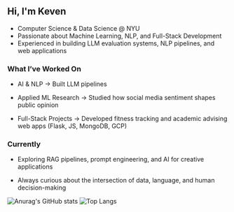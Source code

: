 ## Hi, I'm Keven

- Computer Science & Data Science @ NYU  
- Passionate about Machine Learning, NLP, and Full-Stack Development  
- Experienced in building LLM evaluation systems, NLP pipelines, and web applications  

### What I’ve Worked On

- AI & NLP → Built LLM pipelines

- Applied ML Research → Studied how social media sentiment shapes public opinion

- Full-Stack Projects → Developed fitness tracking and academic advising web apps (Flask, JS, MongoDB, GCP)


### Currently

- Exploring RAG pipelines, prompt engineering, and AI for creative applications

- Always curious about the intersection of data, language, and human decision-making
  
![Anurag's GitHub stats](https://github-readme-stats.vercel.app/api?username=BlackCloud-K&hide=contribs,prs)
![Top Langs](https://github-readme-stats.vercel.app/api/top-langs/?username=BlackCloud-K&layout=compact&theme=tokyonight)

<!--
**BlackCloud-K/Blackcloud-K** is a ✨ _special_ ✨ repository because its `README.md` (this file) appears on your GitHub profile.

Here are some ideas to get you started:

- 🔭 I’m currently working on ...
- 🌱 I’m currently learning ...
- 👯 I’m looking to collaborate on ...
- 🤔 I’m looking for help with ...
- 💬 Ask me about ...
- 📫 How to reach me: ...
- 😄 Pronouns: ...
- ⚡ Fun fact: ...
-->
